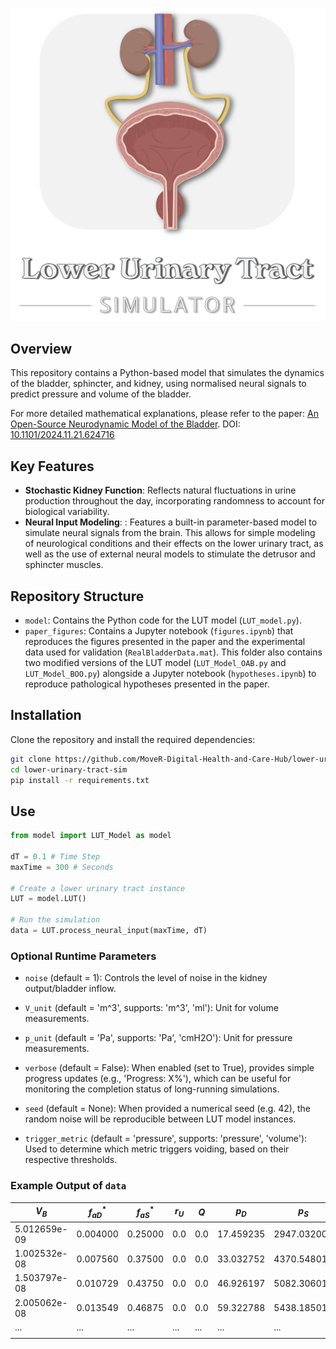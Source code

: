 ![# Lower Urinary Tract Simulator](assets/Banner.png)

## Overview
This repository contains a Python-based model that simulates the dynamics of the bladder, sphincter, and kidney, using normalised neural signals to predict pressure and volume of the bladder.

For more detailed mathematical explanations, please refer to the paper: [An Open-Source Neurodynamic Model of the Bladder](https://doi.org/10.1101/2024.11.21.624716). DOI: [10.1101/2024.11.21.624716](https://doi.org/10.1101/2024.11.21.624716)

## Key Features
- **Stochastic Kidney Function**: Reflects natural fluctuations in urine production throughout the day, incorporating randomness to account for biological variability.
- **Neural Input Modeling**: : Features a built-in parameter-based model to simulate neural signals from the brain. This allows for simple modeling of neurological conditions and their effects on the lower urinary tract, as well as the use of external neural models to stimulate the detrusor and sphincter muscles.

## Repository Structure
*   `model`: Contains the Python code for the LUT model (`LUT_model.py`).
*   `paper_figures`: Contains a Jupyter notebook (`figures.ipynb`) that reproduces the figures presented in the paper and the experimental data used for validation (`RealBladderData.mat`). This folder also contains two modified versions of the LUT model (`LUT_Model_OAB.py` and `LUT_Model_BOO.py`) alongside a Jupyter notebook (`hypotheses.ipynb`) to reproduce pathological hypotheses presented in the paper.

## Installation
Clone the repository and install the required dependencies:

```bash
git clone https://github.com/MoveR-Digital-Health-and-Care-Hub/lower-urinary-tract-sim.git
cd lower-urinary-tract-sim
pip install -r requirements.txt
```

## Use
```python
from model import LUT_Model as model

dT = 0.1 # Time Step
maxTime = 300 # Seconds

# Create a lower urinary tract instance
LUT = model.LUT()

# Run the simulation
data = LUT.process_neural_input(maxTime, dT)
```

### Optional Runtime Parameters
- `noise` (default = 1): Controls the level of noise in the kidney output/bladder inflow.

- `V_unit` (default = 'm^3', supports: 'm^3', 'ml'): Unit for volume measurements.

- `p_unit` (default = 'Pa', supports: 'Pa', 'cmH2O'): Unit for pressure measurements.

- `verbose` (default = False): When enabled (set to True), provides simple progress updates (e.g., 'Progress: X%'), which can be useful for monitoring the completion status of long-running simulations.

- `seed` (default = None): When provided a numerical seed (e.g. 42), the random noise will be reproducible between LUT model instances.

- `trigger_metric` (default = 'pressure', supports: 'pressure', 'volume'): Used to determine which metric triggers voiding, based on their respective thresholds.

### Example Output of `data`

| $V_B$          | $f_{aD}^*$    | $f_{aS}^*$  | $r_U$ | $Q$  | $p_D$ | $p_S$ | $Q_{in}$ | $t$       | $\omega_e^*$  | $\omega_i^*$ | $\omega_s^*$ | voiding |
|--------------|-----------|---------|-----|----|-----------|------------|--------------|---------|--------|-------|-------|---------|
| 5.012659e-09 | 0.004000 | 0.25000 | 0.0 | 0.0 | 17.459235 | 2947.032009 | 5.012659e-08 | 0.0     | 0.040000 | 0.1   | 0.5   | False   |
| 1.002532e-08 | 0.007560 | 0.37500 | 0.0 | 0.0 | 33.032752 | 4370.548014 | 5.012657e-08 | 0.1     | 0.040002 | 0.1   | 0.5   | False   |
| 1.503797e-08 | 0.010729 | 0.43750 | 0.0 | 0.0 | 46.926197 | 5082.306016 | 5.012655e-08 | 0.2     | 0.040003 | 0.1   | 0.5   | False   |
| 2.005062e-08 | 0.013549 | 0.46875 | 0.0 | 0.0 | 59.322788 | 5438.185017 | 5.012653e-08 | 0.3     | 0.040005 | 0.1   | 0.5   | False   |
| ...       | ...     | ... | ... | ...       | ...        | ...          | ...     | ...    | ...   | ...   | ...     |
|||||||||||||

